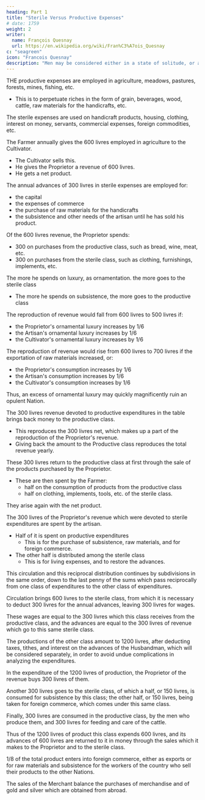 ```yaml
---
heading: Part 1
title: "Sterile Versus Productive Expenses"
# date: 1759
weight: 2
writer:
  name: François Quesnay
  url: https://en.wikipedia.org/wiki/Fran%C3%A7ois_Quesnay
c: "seagreen"
icon: "Francois Quesnay"
description: "Men may be considered either in a state of solitude, or as congregated into societies"
---
```



<!-- Source: Arthur Eli Monroe Early Economic Thought, (Cambridge, 1923), pp 336-348. Tr Arthur Eli Monroe
Transcription/Markup:Steve Palmer -->
 

<!-- (The diagram above is simplified slightly, but not so as to require any modification of Quesnay's Explanation.)

Explanation of the Economic Table -->

THE productive expenses are employed in agriculture, meadows, pastures, forests, mines, fishing, etc. 
- This is to perpetuate riches in the form of grain, beverages, wood, cattle, raw materials for the handicrafts, etc.

The sterile expenses are used on handicraft products, housing, clothing, interest on money, servants, commercial expenses, foreign commodities, etc.

The Farmer annually gives the 600 livres employed in agriculture to the Cultivator.
- The Cultivator sells this.
- He gives the Proprietor a revenue of 600 livres.
- He gets a net product.

<!-- farmer = worker
cultivator = business
proprietor = govt  -->





The annual advances of 300 livres in sterile expenses are employed for:
- the capital
- the expenses of commerce
- the purchase of raw materials for the handicrafts
- the subsistence and other needs of the artisan until he has sold his product.

Of the 600 livres revenue, the Proprietor spends:
- 300 on purchases from the productive class, such as bread, wine, meat, etc.
- 300 on purchases from the sterile class, such as clothing, furnishings, implements, etc.


The more he spends on luxury, as ornamentation. the more goes to the sterile class
- The more he spends on subsistence, the more goes to the productive class 

<!-- Here the average situation is taken, where the reproductive expenditures renew the same revenue from year to year. 

But it is easy to see what changes would be caused in the annual reproduction of revenue, as the sterile expenditures or the productive expenditures became more or less important than the other: it is easy, I say, to tell this from the very changes which would take place in the table. -->

The reproduction of revenue would fall from 600 livres to 500 livres if:
- the Proprietor's ornamental luxury increases by 1/6
- the Artisan's ornamental luxury increases by 1/6
- the Cultivator's ornamental luxury increases by 1/6 

The reproduction of revenue would rise from 600 livres to 700 livres if the exportation of raw materials increased, or:
- the Proprietor's consumption increases by 1/6
- the Artisan's consumption increases by 1/6
- the Cultivator's consumption increases by 1/6 

Thus, an excess of ornamental luxury may quickly magnificently ruin an opulent Nation.

The 300 livres revenue devoted to productive expenditures in the table brings back money to the productive class.
- This reproduces the 300 livres net, which makes up a part of the reproduction of the Proprietor's revenue.
- Giving back the amount to the Productive class reproduces the total revenue yearly. 

These 300 livres return to the productive class at first through the sale of the products purchased by the Proprietor.
- These are then spent by the Farmer:
  - half on the consumption of products from the productive class
  - half on clothing, implements, tools, etc. of the sterile class.

They arise again with the net product.

The 300 livres of the Proprietor's revenue which were devoted to sterile expenditures are spent by the artisan.
- Half of it is spent on productive expenditures
  - This is for the purchase of subsistence, raw materials, and for foreign commerce.
- The other half is distributed among the sterile class 
  - This is for living expenses, and to restore the advances. 

This circulation and this reciprocal distribution continues by subdivisions in the same order, down to the last penny of the sums which pass reciprocally from one class of expenditures to the other class of expenditures.

Circulation brings 600 livres to the sterile class, from which it is necessary to deduct 300 livres for the annual advances, leaving 300 livres for wages. 

These wages are equal to the 300 livres which this class receives from the productive class, and the advances are equal to the 300 livres of revenue which go to this same sterile class.

The productions of the other class amount to 1200 livres, after deducting taxes, tithes, and interest on the advances of the Husbandman, which will be considered separately, in order to avoid undue complications in analyzing the expenditures.

In the expenditure of the 1200 livres of production, the Proprietor of the revenue buys 300 livres of them. 

Another 300 livres goes to the sterile class, of which a half, or 150 livres, is consumed for subsistence by this class; the other half, or 150 livres, being taken for foreign commerce, which comes under this same class. 

Finally, 300 livres are consumed in the productive class, by the men who produce them, and 300 livres for feeding and care of the cattle. 

Thus of the 1200 livres of product this class expends 600 livres, and its advances of 600 livres are returned to it in money through the sales which it makes to the Proprietor and to the sterile class.

1/8 of the total product enters into foreign commerce, either as exports or for raw materials and subsistence for the workers of the country who sell their products to the other Nations. 

The sales of the Merchant balance the purchases of merchandise and of gold and silver which are obtained from abroad.

